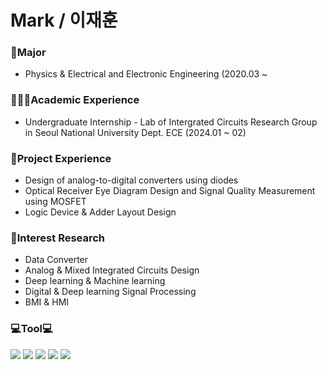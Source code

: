 **Mark / 이재훈**
====================


### 🏫Major
- Physics & Electrical and Electronic Engineering (2020.03 ~

### 👨🏽‍💻Academic Experience
- Undergraduate Internship - Lab of Intergrated Circuits Research Group in Seoul National University Dept. ECE (2024.01 ~ 02)  

### 💼Project Experience
- Design of analog-to-digital converters using diodes
- Optical Receiver Eye Diagram Design and Signal Quality Measurement using MOSFET
- Logic Device & Adder Layout Design

### 🔬Interest Research
- Data Converter
- Analog & Mixed Integrated Circuits Design
- Deep learning & Machine learning
- Digital & Deep learning Signal Processing
- BMI & HMI

### 💻Tool💻
<img src="https://img.shields.io/badge/Python-3766AB?style=plastic&logo=Python&logoColor=white"/></a>
<img src="https://img.shields.io/badge/MATLAB-FF6600?style=plastic&logo=Atlassian&logoColor=blue"/>
<img src="https://img.shields.io/badge/PSPICE-red?style=plastic&logo=Amazon EC2&logoColor=black"/>
<img src="https://img.shields.io/badge/HSPICE-hotpink?style=plastic&logo=CircuitVerse&logoColor=green"/>
<img src="https://img.shields.io/badge/Verilog-black?style=flat&logo=AMD&logoColor=ED1C24"/>

